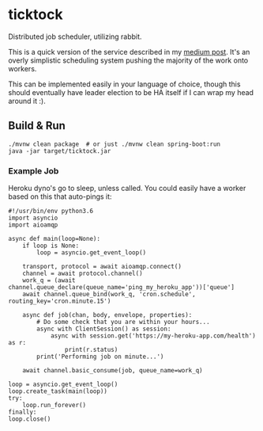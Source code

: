 # ticktock

Distributed job scheduler, utilizing rabbit.

This is a quick version of the service described in my [medium post](https://medium.com/@matt_rasband/distributed-scheduling-with-rabbit-505ab5e233ae#.ov35006y1). It's an overly simplistic scheduling system pushing the majority of the work onto workers.

This can be implemented easily in your language of choice, though this should eventually have leader election to be HA itself if I can wrap my head around it :).

## Build & Run

    ./mvnw clean package  # or just ./mvnw clean spring-boot:run
    java -jar target/ticktock.jar

### Example Job

Heroku dyno's go to sleep, unless called. You could easily have a worker based on this that auto-pings it:


    #!/usr/bin/env python3.6
    import asyncio
    import aioamqp
    
    async def main(loop=None):
        if loop is None:
            loop = asyncio.get_event_loop()
    
        transport, protocol = await aioamqp.connect()
        channel = await protocol.channel()
        work_q = (await channel.queue_declare(queue_name='ping_my_heroku_app'))['queue']
        await channel.queue_bind(work_q, 'cron.schedule', routing_key='cron.minute.15')
    
        async def job(chan, body, envelope, properties):
            # Do some check that you are within your hours...
            async with ClientSession() as session:
                async with session.get('https://my-heroku-app.com/health') as r:
                    print(r.status)
            print('Performing job on minute...')
    
        await channel.basic_consume(job, queue_name=work_q)
    
    loop = asyncio.get_event_loop()
    loop.create_task(main(loop))
    try:
        loop.run_forever()
    finally:
    loop.close()
